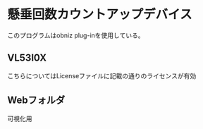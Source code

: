 # 懸垂回数カウントアップデバイス

このプログラムはobniz plug-inを使用している。

## VL53l0X

こちらについてはLicenseファイルに記載の通りのライセンスが有効

## Webフォルダ

可視化用